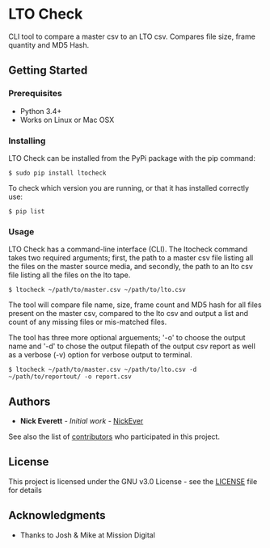 # LTO Check

CLI tool to compare a master csv to an LTO csv. Compares file size, frame quantity and MD5 Hash.

## Getting Started

### Prerequisites

* Python 3.4+
* Works on Linux or Mac OSX

### Installing

LTO Check can be installed from the PyPi package with the pip command:

```
$ sudo pip install ltocheck
```

To check which version you are running, or that it has installed correctly use:

```
$ pip list 
```

### Usage

LTO Check has a command-line interface (CLI). The ltocheck command takes two required arguments; first, the path to a master csv file listing all the files on the master source media, and secondly, the path to an lto csv file listing all the files on the lto tape. 

```
$ ltocheck ~/path/to/master.csv ~/path/to/lto.csv
```
The tool will compare file name, size, frame count and MD5 hash for all files present on the master csv, compared to the lto csv and output a list and count of any missing files or mis-matched files. 

The tool has three more optional arguements; '-o' to choose the output name and '-d' to chose the output filepath of the output csv report as well as a verbose (-v) option for verbose output to terminal.

```
$ ltocheck ~/path/to/master.csv ~/path/to/lto.csv -d ~/path/to/reportout/ -o report.csv 
```


## Authors

* **Nick Everett** - *Initial work* - [NickEver](https://github.com/nickever)

See also the list of [contributors](https://github.com/nickever/ltocheck/contributors) who participated in this project.

## License

This project is licensed under the GNU v3.0 License - see the [LICENSE](LICENSE) file for details

## Acknowledgments

* Thanks to Josh & Mike at Mission Digital
